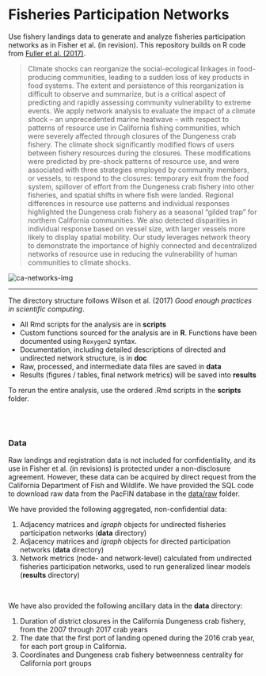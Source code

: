 # Fisheries Participation Networks

Use fishery landings data to generate and analyze fisheries participation networks as in Fisher et al. (in revision). This repository builds on R code from [Fuller et al. (2017)](https://doi.org/10.1093/icesjms/fsx128).

> Climate shocks can reorganize the social-ecological linkages in food-producing communities, leading to a sudden loss of key products in food systems. The extent and persistence of this reorganization is difficult to observe and summarize, but is a critical aspect of predicting and rapidly assessing community vulnerability to extreme events. We apply network analysis to evaluate the impact of a climate shock – an unprecedented marine heatwave – with respect to patterns of resource use in California fishing communities, which were severely affected through closures of the Dungeness crab fishery. The climate shock significantly modified flows of users between fishery resources during the closures. These modifications were predicted by pre-shock patterns of resource use, and were associated with three strategies employed by community members, or vessels, to respond to the closures: temporary exit from the food system, spillover of effort from the Dungeness crab fishery into other fisheries, and spatial shifts in where fish were landed. Regional differences in resource use patterns and individual responses highlighted the Dungeness crab fishery as a seasonal “gilded trap” for northern California communities. We also detected disparities in individual response based on vessel size, with larger vessels more likely to display spatial mobility. Our study leverages network theory to demonstrate the importance of highly connected and decentralized networks of resource use in reducing the vulnerability of human communities to climate shocks. 


![ca-networks-img](https://github.com/mfisher5/ParticipationNetworks/blob/master/results/figures/fig1/example_network.png?raw=true)

---


The directory structure follows Wilson et al. (2017) *Good enough practices in scientific computing*. 

- All Rmd scripts for the analysis are in **scripts**
- Custom functions sourced for the analysis are in **R**. Functions have been documented using `Roxygen2` syntax. 
- Documentation, including detailed descriptions of directed and undirected network structure, is in **doc**
- Raw, processed, and intermediate data files are saved in **data**
- Results (figures / tables, final network metrics) will be saved into  **results**

To rerun the entire analysis, use the ordered .Rmd scripts in the **scripts** folder.

<br>
<br>

### Data

Raw landings and registration data is not included for confidentiality, and its use in Fisher et al. (in revisions) is protected under a non-disclosure agreement. However, these data can be acquired by direct request from the California Department of Fish and Wildlife. We have provided the SQL code to download raw data from the PacFIN database in the [data/raw](https://github.com/mfisher5/ParticipationNetworks/tree/master/data/raw) folder.

We have provided the following aggregated, non-confidential data:
1. Adjacency matrices and *igraph* objects for undirected fisheries participation networks (**data** directory)
2. Adjacency matrices and *igraph* objects for directed participation networks (**data** directory)
3. Network metrics (node- and network-level) calculated from undirected fisheries participation networks, used to run generalized linear models (**results** directory)

<br>

We have also provided the following ancillary data in the **data** directory:

1. Duration of district closures in the California Dungeness crab fishery, from the 2007 through 2017 crab years
2. The date that the first port of landing opened during the 2016 crab year, for each port group in California.
3. Coordinates and Dungeness crab fishery betweenness centrality for California port groups






